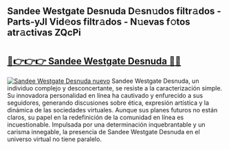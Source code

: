 ## Sandee Westgate Desnuda D𝚎sn𝚞dos filtr𝚊dos - Parts-yJI Vid𝚎os filtr𝚊dos - N𝚞evas f𝚘tos atr𝚊ctivas ZQcPi

# <h2><a href="http://mb5ht8.tromn.icu/?c=Sandee+Westgate+Desnuda">🔗👉👉👉 Sandee Westgate Desnuda 🔗🔗</a></h2>

[![Sandee Westgate Desnuda nuevo](https://i.imgur.com/pEAQMta.gif)](http://mb5ht8.tromn.icu/?c=Sandee+Westgate+Desnuda)
Sandee Westgate Desnuda, un individuo complejo y desconcertante, se resiste a la caracterización simple. Su innovadora personalidad en línea ha cautivado y enfurecido a sus seguidores, generando discusiones sobre ética, expresión artística y la dinámica de las sociedades virtuales. Aunque sus planes futuros no están claros, su papel en la redefinición de la comunidad en línea es incuestionable. Impulsada por una determinación inquebrantable y un carisma innegable, la presencia de Sandee Westgate Desnuda en el universo virtual no tiene paralelo.
